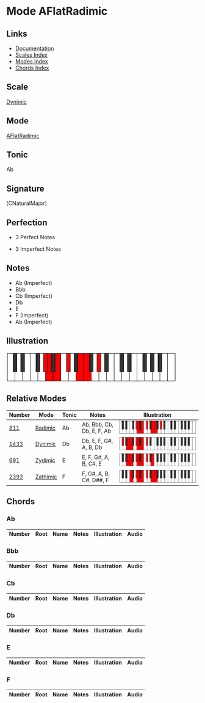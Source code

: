 # Mode AFlatRadimic

## Links

- [Documentation](index.md)
- [Scales Index](Scales.md)
- [Modes Index](Modes.md)
- [Chords Index](Chords.md)

## Scale

[Dynimic](ScaleDynimic.md)

## Mode

[AFlatRadimic](ModeAFlatRadimic.md)

## Tonic

Ab

## Signature

[CNaturalMajor]

## Perfection

 - 3 Perfect Notes

 - 3 Imperfect Notes

## Notes

- Ab (Imperfect)
- Bbb
- Cb (Imperfect)
- Db
- E
- F (Imperfect)
- Ab (Imperfect)

## Illustration

![AFlatRadimic](ModeAFlatRadimic.png)

## Relative Modes

| Number | Mode | Tonic | Notes | Illustration |
|--------|------|-------|-------|--------------|
| [811](https://ianring.com/musictheory/scales/811) | [Radimic](ModeRadimic.md) | Ab | Ab, Bbb, Cb, Db, E, F, Ab | ![AFlatRadimic](ModeAFlatRadimic.png) |
| [1433](https://ianring.com/musictheory/scales/1433) | [Dynimic](ModeDynimic.md) | Db | Db, E, F, G#, A, B, Db | ![DFlatDynimic](ModeDFlatDynimic.png) |
| [691](https://ianring.com/musictheory/scales/691) | [Zydimic](ModeZydimic.md) | E | E, F, G#, A, B, C#, E | ![ENaturalZydimic](ModeENaturalZydimic.png) |
| [2393](https://ianring.com/musictheory/scales/2393) | [Zathimic](ModeZathimic.md) | F | F, G#, A, B, C#, D##, F | ![FNaturalZathimic](ModeFNaturalZathimic.png) |

## Chords

### Ab

| Number | Root | Name | Notes | Illustration | Audio |
|--------|------|------|-------|--------------|-------|

### Bbb

| Number | Root | Name | Notes | Illustration | Audio |
|--------|------|------|-------|--------------|-------|

### Cb

| Number | Root | Name | Notes | Illustration | Audio |
|--------|------|------|-------|--------------|-------|

### Db

| Number | Root | Name | Notes | Illustration | Audio |
|--------|------|------|-------|--------------|-------|

### E

| Number | Root | Name | Notes | Illustration | Audio |
|--------|------|------|-------|--------------|-------|

### F

| Number | Root | Name | Notes | Illustration | Audio |
|--------|------|------|-------|--------------|-------|

